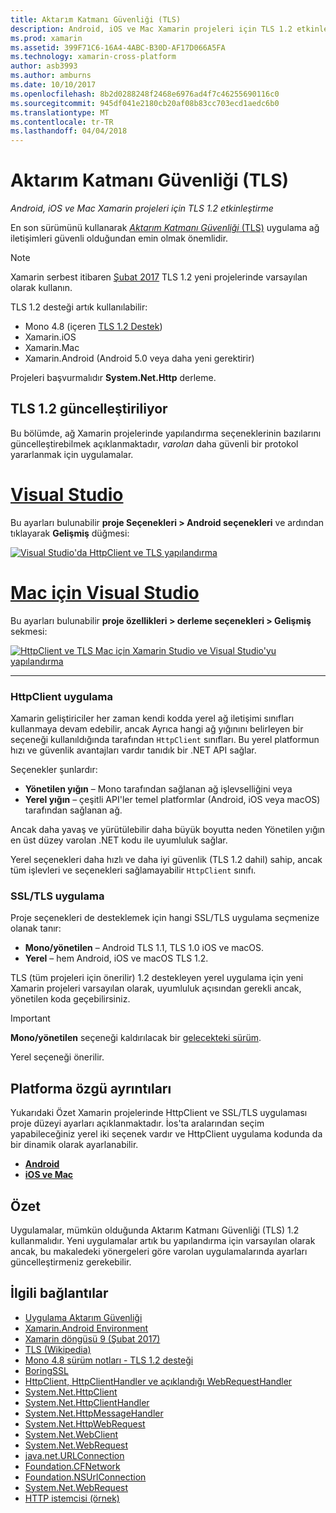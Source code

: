 ```yaml
---
title: Aktarım Katmanı Güvenliği (TLS)
description: Android, iOS ve Mac Xamarin projeleri için TLS 1.2 etkinleştirme
ms.prod: xamarin
ms.assetid: 399F71C6-16A4-4ABC-B30D-AF17D066A5FA
ms.technology: xamarin-cross-platform
author: asb3993
ms.author: amburns
ms.date: 10/10/2017
ms.openlocfilehash: 8b2d0288248f2468e6976ad4f7c46255690116c0
ms.sourcegitcommit: 945df041e2180cb20af08b83cc703ecd1aedc6b0
ms.translationtype: MT
ms.contentlocale: tr-TR
ms.lasthandoff: 04/04/2018
---
```

# <a name="transport-layer-security-tls"></a>Aktarım Katmanı Güvenliği (TLS)

_Android, iOS ve Mac Xamarin projeleri için TLS 1.2 etkinleştirme_

En son sürümünü kullanarak [ _Aktarım Katmanı Güvenliği_ (TLS)](https://en.wikipedia.org/wiki/Transport_Layer_Security) uygulama ağ iletişimleri güvenli olduğundan emin olmak önemlidir.

> [!NOTE]
> Xamarin serbest itibaren [Şubat 2017](https://releases.xamarin.com/stable-release-cycle-9/) TLS 1.2 yeni projelerinde varsayılan olarak kullanın.

TLS 1.2 desteği artık kullanılabilir:

* Mono 4.8 (içeren [TLS 1.2 Destek](http://www.mono-project.com/docs/about-mono/releases/4.8.0/#tls-12-support))
* Xamarin.iOS
* Xamarin.Mac
* Xamarin.Android (Android 5.0 veya daha yeni gerektirir)

Projeleri başvurmalıdır **System.Net.Http** derleme. 

## <a name="updating-to-tls-12"></a>TLS 1.2 güncelleştiriliyor

Bu bölümde, ağ Xamarin projelerinde yapılandırma seçeneklerinin bazılarını güncelleştirebilmek açıklanmaktadır, _varolan_ daha güvenli bir protokol yararlanmak için uygulamalar.


# <a name="visual-studiotabvswin"></a>[Visual Studio](#tab/vswin)

Bu ayarları bulunabilir **proje Seçenekleri > Android seçenekleri** ve ardından tıklayarak **Gelişmiş** düğmesi: 

[![Visual Studio'da HttpClient ve TLS yapılandırma](transport-layer-security-images/properties-vs-sml.png)](transport-layer-security-images/properties-vs.png#lightbox)

# <a name="visual-studio-for-mactabvsmac"></a>[Mac için Visual Studio](#tab/vsmac)
Bu ayarları bulunabilir **proje özellikleri > derleme seçenekleri > Gelişmiş** sekmesi:

[![HttpClient ve TLS Mac için Xamarin Studio ve Visual Studio'yu yapılandırma](transport-layer-security-images/properties-xs-sml.png)](transport-layer-security-images/properties-xs.png#lightbox)

-----


### <a name="httpclient-implementation"></a>HttpClient uygulama

Xamarin geliştiriciler her zaman kendi kodda yerel ağ iletişimi sınıfları kullanmaya devam edebilir, ancak Ayrıca hangi ağ yığınını belirleyen bir seçeneği kullanıldığında tarafından `HttpClient` sınıfları. Bu yerel platformun hızı ve güvenlik avantajları vardır tanıdık bir .NET API sağlar.

Seçenekler şunlardır:

- **Yönetilen yığın** – Mono tarafından sağlanan ağ işlevselliğini veya
- **Yerel yığın** – çeşitli API'ler temel platformlar (Android, iOS veya macOS) tarafından sağlanan ağ.

Ancak daha yavaş ve yürütülebilir daha büyük boyutta neden Yönetilen yığın en üst düzey varolan .NET kodu ile uyumluluk sağlar.

Yerel seçenekleri daha hızlı ve daha iyi güvenlik (TLS 1.2 dahil) sahip, ancak tüm işlevleri ve seçenekleri sağlamayabilir `HttpClient` sınıfı.


### <a name="ssltls-implementation"></a>SSL/TLS uygulama

Proje seçenekleri de desteklemek için hangi SSL/TLS uygulama seçmenize olanak tanır:

- **Mono/yönetilen** – Android TLS 1.1, TLS 1.0 iOS ve macOS.
- **Yerel** – hem Android, iOS ve macOS TLS 1.2.

TLS (tüm projeleri için önerilir) 1.2 destekleyen yerel uygulama için yeni Xamarin projeleri varsayılan olarak, uyumluluk açısından gerekli ancak, yönetilen koda geçebilirsiniz.

> [!IMPORTANT]
> **Mono/yönetilen** seçeneği kaldırılacak bir [gelecekteki sürüm](https://developer.xamarin.com/releases/ios/xamarin.ios_10/xamarin.ios_10.8/).
>
> Yerel seçeneği önerilir.

## <a name="platform-specific-details"></a>Platforma özgü ayrıntıları

Yukarıdaki Özet Xamarin projelerinde HttpClient ve SSL/TLS uygulaması proje düzeyi ayarları açıklanmaktadır. İos'ta aralarından seçim yapabileceğiniz yerel iki seçenek vardır ve HttpClient uygulama kodunda da bir dinamik olarak ayarlanabilir.

- [**Android**](~/android/app-fundamentals/http-stack.md)
- [**iOS ve Mac**](~/cross-platform/macios/http-stack.md)


## <a name="summary"></a>Özet

Uygulamalar, mümkün olduğunda Aktarım Katmanı Güvenliği (TLS) 1.2 kullanmalıdır.
Yeni uygulamalar artık bu yapılandırma için varsayılan olarak ancak, bu makaledeki yönergeleri göre varolan uygulamalarında ayarları güncelleştirmeniz gerekebilir.

## <a name="related-links"></a>İlgili bağlantılar

- [Uygulama Aktarım Güvenliği](~/ios/app-fundamentals/ats.md)
- [Xamarin.Android Environment](~/android/deploy-test/environment.md)
- [Xamarin döngüsü 9 (Şubat 2017)](https://releases.xamarin.com/stable-release-cycle-9/)
- [TLS (Wikipedia)](https://en.wikipedia.org/wiki/Transport_Layer_Security)
- [Mono 4.8 sürüm notları - TLS 1.2 desteği](http://www.mono-project.com/docs/about-monohttps://developer.xamarin.com/releases/4.8.0/#tls-12-support)
- [BoringSSL](https://boringssl.googlesource.com/boringssl/)
- [HttpClient, HttpClientHandler ve açıklandığı WebRequestHandler](https://blogs.msdn.microsoft.com/henrikn/2012/08/07/httpclient-httpclienthandler-and-webrequesthandler-explained/)
- [System.Net.HttpClient](https://msdn.microsoft.com/en-us/library/system.net.http.httpclient(v=vs.118).aspx)
- [System.Net.HttpClientHandler](https://msdn.microsoft.com/en-us/library/system.net.http.httpclienthandler(v=vs.118).aspx)
- [System.Net.HttpMessageHandler](https://msdn.microsoft.com/en-us/library/system.net.http.httpmessagehandler(v=vs.118).aspx)
- [System.Net.HttpWebRequest](https://msdn.microsoft.com/en-us/library/system.net.httpwebrequest(v=vs.110).aspx)
- [System.Net.WebClient](https://msdn.microsoft.com/en-us/library/system.net.webclient(v=vs.110).aspx)
- [System.Net.WebRequest](https://msdn.microsoft.com/en-us/library/system.net.webrequest(v=vs.110).aspx)
- [java.net.URLConnection](http://developer.android.com/reference/java/net/URLConnection.html)
- [Foundation.CFNetwork](https://developer.xamarin.com/api/type/CoreFoundation.CFNetwork/)
- [Foundation.NSUrlConnection](https://developer.xamarin.com/api/type/Foundation.NSUrlConnection/)
- [System.Net.WebRequest](https://msdn.microsoft.com/en-us/library/system.net.webrequest(v=vs.110).aspx)
- [HTTP istemcisi (örnek)](https://developer.xamarin.com/samples/monotouch/HttpClient/)
